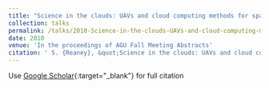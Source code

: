 ```yaml
---
title: "Science in the clouds: UAVs and cloud computing methods for spatial diffuse pollution risk assessment (Invited)"
collection: talks
permalink: /talks/2010-Science-in-the-clouds-UAVs-and-cloud-computing-methods-for-spatial-diffuse-pollution-risk-assessment-Invited
date: 2010
venue: 'In the proceedings of AGU Fall Meeting Abstracts'
citation: ' S. {Reaney}, &quot;Science in the clouds: UAVs and cloud computing methods for spatial diffuse pollution risk assessment (Invited).&quot; In the proceedings of AGU Fall Meeting Abstracts, 2010.'
---
```

Use [Google Scholar](https://scholar.google.com/scholar?q=Science+in+the+clouds:+UAVs+and+cloud+computing+methods+for+spatial+diffuse+pollution+risk+assessment+(Invited)){:target="_blank"} for full citation
